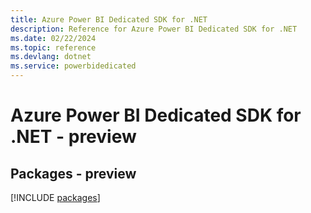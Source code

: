 ```yaml
---
title: Azure Power BI Dedicated SDK for .NET
description: Reference for Azure Power BI Dedicated SDK for .NET
ms.date: 02/22/2024
ms.topic: reference
ms.devlang: dotnet
ms.service: powerbidedicated
---
```

# Azure Power BI Dedicated SDK for .NET - preview
## Packages - preview
[!INCLUDE [packages](power-bi-dedicated-index.md)]